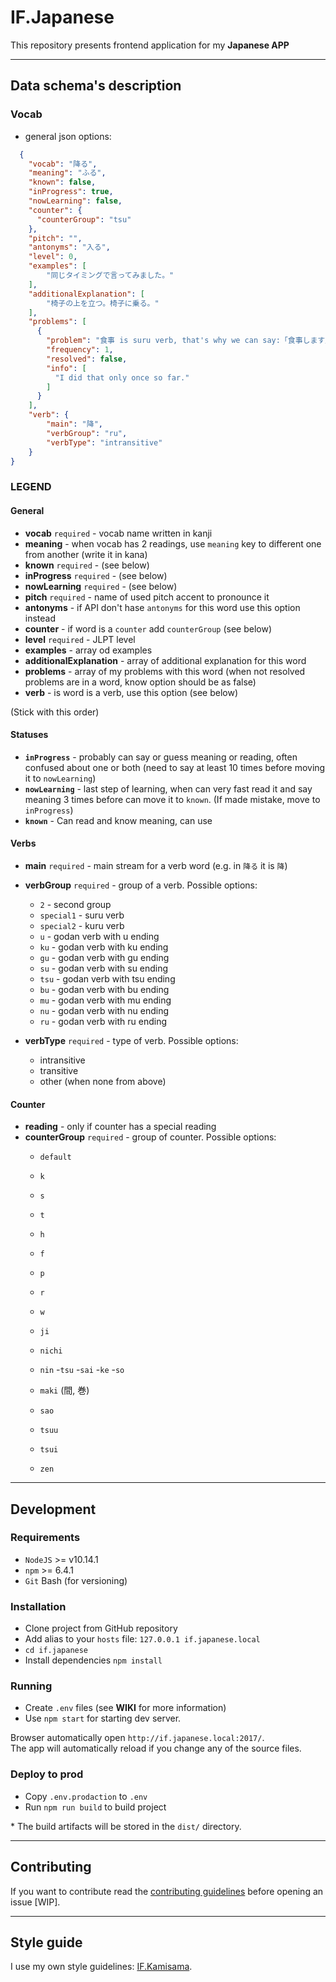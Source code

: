 # IF.Japanese

This repository presents frontend application for my **Japanese APP**

---

## Data schema's description

### Vocab

- general json options:

```json
  {
    "vocab": "降る",
    "meaning": "ふる",
    "known": false,
    "inProgress": true,
    "nowLearning": false,
    "counter": {
      "counterGroup": "tsu"
    },
    "pitch": "",
    "antonyms": "入る",
    "level": 0,
    "examples": [
        "同じタイミングで言ってみました。"
    ],
    "additionalExplanation": [
        "椅子の上を立つ。椅子に乗る。"
    ],
    "problems": [
      {
        "problem": "食事 is suru verb, that's why we can say:「食事します」",
        "frequency": 1,
        "resolved": false,
        "info": [
          "I did that only once so far."
        ]
      }
    ],
    "verb": {
        "main": "降",
        "verbGroup": "ru",
        "verbType": "intransitive"
    }
}
```

### LEGEND

#### General

- **vocab** `required` - vocab name written in kanji
- **meaning** - when vocab has 2 readings, use `meaning` key to different one from another (write it in kana)
- **known** `required` - (see below)
- **inProgress** `required` - (see below)
- **nowLearning** `required` - (see below)
- **pitch** `required` - name of used pitch accent to pronounce it
- **antonyms** - if API don't hase `antonyms` for this word use this option instead
- **counter** - if word is a `counter` add `counterGroup` (see below)
- **level** `required` - JLPT level
- **examples** - array od examples
- **additionalExplanation** - array of additional explanation for this word
- **problems** - array of my problems with this word (when not resolved problems are in a word, know option should be as false)
- **verb** - is word is a verb, use this option (see below)

(Stick with this order)

#### Statuses
- **`inProgress`** - probably can say or guess meaning or reading, often confused about one or both (need to say at least 10 times before moving it to `nowLearning`)
- **`nowLearning`** - last step of learning, when can very fast read it and say meaning 3 times before can move it to `known`. (If made mistake, move to  `inProgress`)
- **`known`** - Can read and know meaning, can use


#### Verbs

- **main** `required` - main stream for a verb word (e.g. in `降る` it is `降`)

- **verbGroup** `required` - group of a verb. Possible options: 

  - `2` - second group
  - `special1` - suru verb
  - `special2` - kuru verb
  - `u` - godan verb with u ending 
  - `ku` - godan verb with ku ending
  - `gu` - godan verb with gu ending
  - `su` - godan verb with su ending
  - `tsu` - godan verb with tsu ending
  - `bu` - godan verb with bu ending
  - `mu` - godan verb with mu ending
  - `nu` - godan verb with nu ending
  - `ru` - godan verb with ru ending

- **verbType** `required` - type of verb. Possible options:
  - intransitive
  - transitive
  - other (when none from above)

#### Counter

- **reading** - only if counter has a special reading
- **counterGroup** `required` - group of counter. Possible options:
  - `default`
  - `k`
  - `s`
  - `t`
  - `h`
  - `f`
  - `p`
  - `r`
  - `w`

  - `ji`
  - `nichi`
  - `nin`
  -`tsu`
  -`sai`
  -`ke`
  -`so`

  - `maki` (間, 巻)
  - `sao`
  - `tsuu`
  - `tsui`
  - `zen`
  
---

## Development

### Requirements

- `NodeJS` >= v10.14.1  
- `npm` >= 6.4.1  
- `Git` Bash (for versioning)  

### Installation

- Clone project from GitHub repository
- Add alias to your `hosts` file: `127.0.0.1 if.japanese.local`
- `cd if.japanese`
- Install dependencies `npm install`

### Running

- Create `.env` files (see **WIKI** for more information)
- Use `npm start` for starting dev server.

Browser automatically open `http://if.japanese.local:2017/`.  
The app will automatically reload if you change any of the source files.

### Deploy to prod

- Copy `.env.prodaction` to `.env`
- Run `npm run build` to build project

\* The build artifacts will be stored in the `dist/` directory.

---

## Contributing

If you want to contribute read the [contributing guidelines]() before opening an issue [WIP].

---

## Style guide

I use my own style guidelines: [IF.Kamisama](https://github.com/furdzik/IF.Kamisama).
